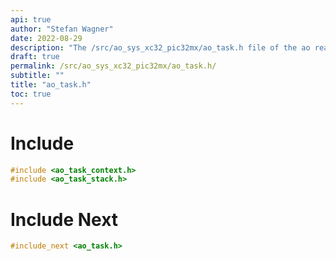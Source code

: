 ```yaml
---
api: true
author: "Stefan Wagner"
date: 2022-08-29
description: "The /src/ao_sys_xc32_pic32mx/ao_task.h file of the ao real-time operating system."
draft: true
permalink: /src/ao_sys_xc32_pic32mx/ao_task.h/
subtitle: ""
title: "ao_task.h"
toc: true
---
```


# Include

```c
#include <ao_task_context.h>
#include <ao_task_stack.h>
```

# Include Next

```c
#include_next <ao_task.h>
```

